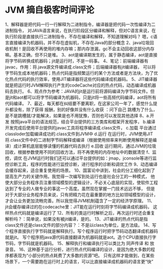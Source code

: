 # JVM 摘自极客时间评论
1、解释器是把代码一行一行解释为二进制指令，编译器是把代码一次性编译为二进制指令，
对JAVA语言来说，在执行阶段区分编译和解释，但对C语言来说，在执行阶段是直接执行二进制指令，不存在编译和解释，不知道理解对吗？
嗯，c语言直接编译为机器码，并不存在虚拟机，不存在Java的部分概念
2、java垃圾回收机制！是回收不再使用的堆内存嘛；那内存泄漏，gc不会主动回收这部分内存嘛。基本正确，但不只是堆。
3、aot是编译期发生的，属于静态编译，aot是直接将字节码转换成机器码；jit是运行时，不是一码事。
4、笔记：前端编译器有javac，作用：将.java源文件编译成.class文件；后端编译器有jit编译器，
可以将字节码生成本地机器码；热点代码是指频繁运行的某个方法或者是方法块，为了优化热点代码的执行效率，使用JIT编译器将这些代码编译成机器码。
5、JIT编译器就是把运行时JVM解释执行产生的codeCache对应的热点代码，动态编译成机器码去执行。
6、观点作为参考：JAVA的jit是运行前将源码编译为字节码文件。但是jit和aot都可以将字节码编译为机器码，只是jit将一些高频代码编译，aot将所有代码编译。
7、最近，每天都在纠结要不要离职，在这家公司一年了，感觉什么提升都没有，除了获得 报酬，别的好像并没有什么收获
：问下自己 跳槽为了什么，是不是跳槽就/才能解决，如果是也不用犹豫，否则也可以发现其他选择
8、a.开发 
按照java平台的语法规范，结合平台提供的三方类库和框架开发程序， 
b.编译 
开发完成后使用平台提供的javac工具将程序编译成.class文件， 
c.加载 
平台通过classloder加载编译成功的.class文件到JVM中 
d.运行 
在运行时，JVM使用JIT将.class文件中的二进制字节码解释或编译（根据使用频率来判断使用解释还是编译）成计算机底层能够读懂的机器代码去执行 
e.回收 
运行期间，通过JVM的垃圾回收，根据参数使用不同的回收方法，将不再使用的内存地址中的数据清空
f、监控，调优 
在JVM运行时我们还可以通过平台提供的如：jmap，jconsole等进行监控诊断工具，程序的性能进行监控诊断，进行程序的诊断和调优工作 
9、动态编译会缓存起来，适合重复使用的场景。
10、国富论中讲到，社会的分工细化起到了提高生产力的关键作用。我觉得一次编写到处运行也是社会分工的一种模式，
他使大部分业务程序员注重领域模型的逻辑设计，不必关心底层的实现，使软件工程达到了专业的人做专业的事这一个高度。虽然现在掌握一门技术远远不够，
但是对于大部分业务程序员来说，只有把精力花在最重要的地方比如领域模型的设计，才会让业务更加流畅完善。所以我觉得JVM机制蕴含了一定的经济学原理。
11、jit会缓存编译过的在codecache里：JIT能在运行时刻将字节码编译成机器码， 这样热点代码就是编译运行了
12、所有的类运行时解析之后，再次运行时还会重复解析吗？：简单说，如果没有被jit编译，是的。
13、JIT编译的热点代码是指class文件还是class文件的部分内容？：不是以class为单位，是方法级。
14、写个程序直接执行字节码就是解释执行。写个程序运行时把字节码动态翻译成机器码就是jit。
写个程序把java源代码直接翻译为机器码就是aot。造个CPU直接执行字节码，字节码就是机器码。
15、解释执行和编译执行可以类比为 同声传译 和 放录音。
16、这种基于运行分析，进行热点代码编译的设计，是因为绝大多数的程序都表现为“小部分的热点耗费了大多数的资源”吧。
只有这样才能做到，在某些场景下，一个需要跑在运行时上的语言，可以比直接编译成机器码的语言更“快”
